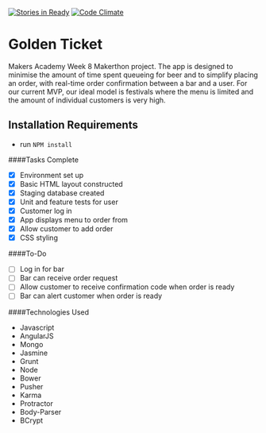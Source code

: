 [![Stories in Ready](https://badge.waffle.io/beerpromise/beer-promise.png?label=ready&title=Ready)](https://waffle.io/beerpromise/beer-promise)
[![Code Climate](https://codeclimate.com/github/BeerPromise/beer-promise/badges/gpa.svg)](https://codeclimate.com/github/BeerPromise/beer-promise)

Golden Ticket
=========

Makers Academy Week 8 Makerthon project. The app is designed to minimise the amount of time spent queueing for beer and to simplify placing an order, with real-time order confirmation between a bar and a user. For our current MVP, our ideal model is festivals where the menu is limited and the amount of individual customers is very high.

Installation Requirements
-------

- run ```NPM install```

####Tasks Complete

- [x] Environment set up
- [x] Basic HTML layout constructed
- [x] Staging database created
- [x] Unit and feature tests for user
- [x] Customer log in
- [x] App displays menu to order from
- [x] Allow customer to add order
- [x] CSS styling

####To-Do

- [ ] Log in for bar
- [ ] Bar can receive order request
- [ ] Allow customer to receive confirmation code when order is ready
- [ ] Bar can alert customer when order is ready

####Technologies Used

- Javascript
- AngularJS
- Mongo
- Jasmine
- Grunt
- Node
- Bower
- Pusher
- Karma
- Protractor
- Body-Parser
- BCrypt


